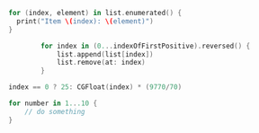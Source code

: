 ```swift
for (index, element) in list.enumerated() {
  print("Item \(index): \(element)")
}
```



```swift
		for index in (0...indexOfFirstPositive).reversed() {
			list.append(list[index])
			list.remove(at: index)
		}

```



```swift
index == 0 ? 25: CGFloat(index) * (9770/70)
```



```swift
for number in 1...10 {
    // do something
}
```

